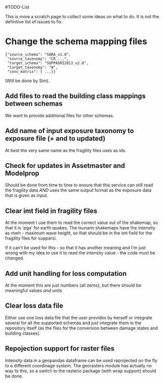 #TODO-List


This is more a scratch page to collect some ideas on what
to do.
It is not the definitive list of issues to fix.


# Change the schema mapping files

```
{"source_schema": "SARA_v1.0",
 "source_taxonomy": "CR_...",
 "target_schema": "SUPPASRI2013_v2.0",
 "target_taxonomy": "W",
 "conv_matrix": { ...}}
```

(Will be done by Sim).

## Add files to read the building class mappings between schemas
We want to provide additional files for other schemas.
## Add name of input exposure taxonomy to exposure file (+ and to updated)
At best the very same name as the fragility files uses as ids.
## Check for updates in Assetmaster and Modelprop
Should be done from time to time to ensure that this service can still
read the fragility data *AND* uses the same output format as the
exposure data that is given as input.
## Clear imt field in fragility files
At the moment I use them to read the correct value out of the shakemap,
so that it is 'pga' for earth quakes.
The tsunami shakemaps have the intensity as mwh - maximum wave height,
so that should be in the imt field for the fragility files for supparsi.

If it can't be used for this - so that it has another meaning and I'm
just wrong with my idea to use it to read the intensity value -
the code must be changed.
## Add unit handling for loss computation
At the moment this are just numbers (all zeros), but there should be
meaningful values *and units*
## Clear loss data file
Either use one loss data file that the user provides by herself or
integrate several for all the supported schemas and just integrate
them in the repository itself (as the files for the conversion between
damage states and building classes).
## Repojection support for raster files
Intensity data in a geopandas dataframe can be used reprojected on the fly to
a different coordinage system. The georasters module has actually no way to this,
so a switch to the rasterio package (with wrap support) should be done.
